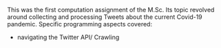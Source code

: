 
This was the first computation assignment of the M.Sc. Its topic revolved around collecting and processing Tweets about the current Covid-19 pandemic.
Specific programming aspects covered:

- navigating the Twitter API/ Crawling
